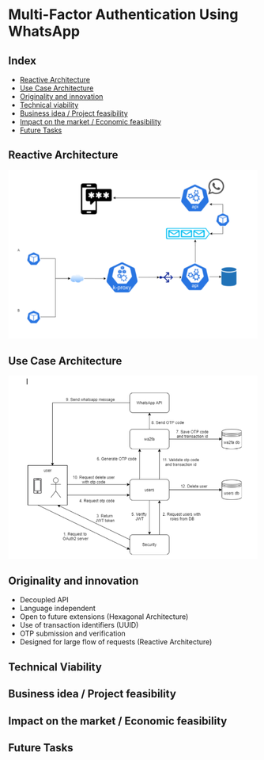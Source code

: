 # Multi-Factor Authentication Using WhatsApp

## Index 

* [Reactive Architecture](##Reactive-Architecture)
* [Use Case Architecture](##Use-Case-Architecture)
* [Originality and innovation](##Originality-and-innovation)
* [Technical viability](##Technical-viability)
* [Business idea / Project feasibility](##Business-idea-/-Project-feasibility)
* [Impact on the market / Economic feasibility](##Impact-on-the-market-/-Economic-feasibility)
* [Future Tasks](##Future-Tasks)

## Reactive Architecture

![](https://github.com/2PWA/docs/blob/main/resources/reactive-architecture.PNG)
    
## Use Case Architecture

![](https://github.com/2PWA/docs/blob/main/resources/use-case-architecture.PNG)

## Originality and innovation

- Decoupled API
- Language independent
- Open to future extensions (Hexagonal Architecture)
- Use of transaction identifiers (UUID)
- OTP submission and verification
- Designed for large flow of requests (Reactive Architecture)

## Technical Viability

## Business idea / Project feasibility



## Impact on the market / Economic feasibility

## Future Tasks